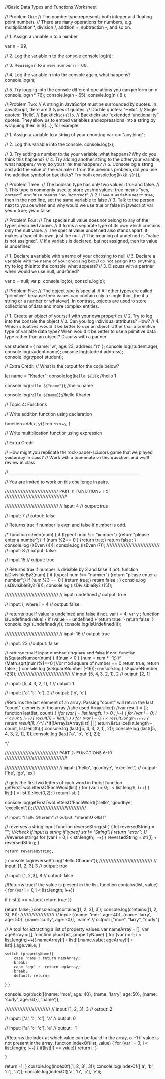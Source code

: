 //Basic Data Types and Functions Worksheet

// Problem One:
// The number type represents both integer and floating point numbers.
// There are many operations for numbers, e.g. multiplication *, division /, addition +, subtraction -, and so on.

// 1. Assign a variable n to a number

var n = 99;

// 2. Log the variable n to the console
console.log(n);

// 3. Reassign n to a new number
n = 88;

// 4. Log the variable n into the console again, what happens?
console.log(n);

// 5. Try logging into the console different operations you can perform on n
console.log(n * 76);
console.log(n - 65);
console.log(n / 8 );





// Problem Two:
// A string in JavaScript must be surrounded by quotes. In JavaScript, there are 3 types of quotes.
// Double quotes: "Hello".
// Single quotes: 'Hello'.
// Backticks: `Hello`.
// Backticks are “extended functionality” quotes. They allow us to embed variables and expressions into a string by wrapping them in ${…}, for example:

// 1. Assign a variable to a string of your choosing
var x = "anything";

// 2. Log this variable into the console.
console.log(x);

// 3. Try adding a number to the your variable, what happens? Why do you think this happens?
// 4. Try adding another string to the other your variable, what happens? Why do you think this happens?
// 5. Console log a string and add the value of the variable n from the previous problem, did you use the addition symbol or backticks? Try both
console.log(`kkkk ${n}`);





// Problem Three:
// The boolean type has only two values: true and false.
// 1. This type is commonly used to store yes/no values: true means “yes, correct”, and false means “no, incorrect”.
// 2. Have a variable set to true, then in the next line, set the same variable to false
// 3. Talk to the person next to you on when and why would we use true or false in javascript
var yes = true;
yes = false;


// Problem Four:
// The special null value does not belong to any of the types described above.
// It forms a separate type of its own which contains only the null value:
// The special value undefined also stands apart. It makes a type of its own, just like null.
// The meaning of undefined is “value is not assigned”.
// If a variable is declared, but not assigned, then its value is undefined

// 1. Declare a variable with a name of your choosing to null
// 2. Declare a variable with the name of your choosing but 
// do not assign it to anything, try to log this into the console, what appears?
// 3. Discuss with a partner when would we use null, undefined?

var o = null;
var p;
console.log(o);
console.log(p);


// Problem Five:
// The object type is special.
// All other types are called “primitive” because their values can contain only a single thing (be it a string or a number or whatever). In contrast, objects are used to store collections of data and more complex entities. 

// 1. Create an object of yourself with your own properties
// 2. Try to log into the console the object
// 3. Can you log individual attributes? How?
// 4. Which situations would it be better to use an object rather than a primitive type of variable data type? When would it be better to use a primitive data type rather than an object? Discuss with a partner

var student = { name: 'w', age: 23, address:"rt" };
console.log(student.age);
console.log(student.name);
console.log(student.address);
console.log(typeof student);



// Extra Credit:
// What is the output for the code below?

let name = "Khader";
console.log(`hello ${1}`); //hello 1

console.log(`hello ${"name"}`); //hello name

console.log(`hello ${name}`);//hello Khader


// Topic 4: Functions

// Write addition function using declaration

function add( x, y){
	return x+y;
}

// Write multiplication function using expression







// Extra Credit: 

// How might you replicate the rock-paper-scissors game that we played yesterday in class?
// Work with a teammate on this question, and we'll review in class






//___________________________________________________________________

// You are invited to work on this challenge in pairs.

////////////////////////////////// PART 1: FUNCTIONS 1-5 ////////////////////////////////////////

//////////////////////////////////
// input: 4 
// output: true

// input: 7
// output: false

// Returns true if number is even and false if number is odd.

/*
function isEven(num) {
if (typeof num !== "number")
	{return "please enter a number";}
if (num %2 == 0 )
	{return true;}
return false ;
}
console.log (isEven (4));
console.log (isEven (7));
//////////////////////////////////
// input: 8
// output: false

// input 15
// output: true

// Returns true if number is divisible by 3 and false if not.
function isDivisibleBy3(num) {
if (typeof num !== "number")
	{return "please enter a number";}
if (num %3 == 0 )
	{return true;}
return false ;
}
console.log (isDivisibleBy3 (8));
console.log (isDivisibleBy3 (15));


//////////////////////////////////
// input: undefined
// output: true

// input: i, where i = 4
// output: false

// returns true if value is undefined and false if not.
var i = 4;
var y ;
function isUndefined(value) {
	if (value == undefined ){
		return true;
	}
	return false;
}
console.log(isUndefined(y));
console.log(isUndefined(i));

//////////////////////////////////
// input: 16
// output: true

// input: 23
// output: false

// returns true if input number is square and false if not.
function isSquareNumber(num) {
	if(num < 0 ) {num = num * -1;}
	if (Math.sqrt(num)%1==0 )//or mod squere of number == 0
		return true;
	return false ;
}
console.log (isSquareNumber (-16));
console.log (isSquareNumber (23));
//////////////////////////////////
// input: [5, 4, 3, 2, 1], 2
// output: [2, 1]

// input: [5, 4, 3, 2, 1], 1
// output: 1

// input: ['a', 'b', 'c'], 2
// output: ['b', 'c']

//Returns the last element of an array. Passing "count" will return the last "count" elements of the array.
//she used Array.slice()
//var result = [];
function last(list, count) {
/*for (var j = list.length; i > 0 ; j--) {
 	for (var i = 0; i < count; i++) {
 		result[i] = list[j]; 
 	}
}
for (var i = 0; i < result.length; i++) {
	return result[i];
/*}*/
/*if(!Array.isArray(list)  || )
return list.slice(list.length - count, list.length);}
console.log (last([5, 4, 3, 2, 1], 2));
console.log (last([5, 4, 3, 2, 1], 1));
console.log (last(['a', 'b', 'c'], 2));


*/

////////////////////////////////// PART 2: FUNCTIONS 6-10 ////////////////////////////////////////

//////////////////////////////////
// input: ['hello', 'goodbye', 'excellent']
// output: ['he', 'go', 'ex']

// gets the first two letters of each word in thelist 
function getFirstTwoLettersOfEachWord(list) {
	for (var i = 0; i < list.length; i++) {	
		list[i] = list[i].slice(0,2);
	}
	return list;
}

console.log(getFirstTwoLettersOfEachWord(['hello', 'goodbye', 'excellent']));
//////////////////////////////////


// input: "Hello Gharam"
// output: "marahG olleH"


// reverses a string input
function reverseString(str) {
	let reversedString = "";
/*//check if input is string
if(typeof str != "String"){
	return "error";
}*/
//reverse strings
	for (var i = 0; i < str.length; i++) {
		reversedString = str[i] + reversedString;
	}
	
	return reversedString;
}
console.log(reverseString("Hello Gharam"));
//////////////////////////////////
// input: [1, 2, 3], 3
// output: true

// input: [1, 2, 3], 8
// output: false

//Returns true if the value is present in the list. 
function contains(list, value) {
	for (var i = 0; i < list.length; i++){
		
if (list[i] == value){
	return true;
}}

return false;
}
console.log(contains([1, 2, 3], 3));
console.log(contains([1, 2, 3], 8));
//////////////////////
// input: [{name: 'moe', age: 40}, {name: 'larry', age: 50}, {name: 'curly', age: 60}], 'name'
// output: ["moe", "larry", "curly"]

// A tool for extracting a list of property values.
var nameArray = [];
var ageArray = [];
function pluck(list, propertyName) {
for (var i = 0; i < list.length;i++){
	nameArray[i] = list[i].name.value;
	ageArray[i] = list[i].age.value;
}

	switch (propertyName){
		case 'name': return nameArray;
		break;
		case 'age' :  return ageArray;
		break;
		default: return;
}
}

console.log(pluck([{name: 'moe', age: 40}, {name: 'larry', age: 50}, {name: 'curly', age: 60}], 'name'));

/////////////////////////////
// input: [1, 2, 3], 3
// output: 2

// input: ['a', 'b', 'c'], 'a'
// output: 0

// input: ['a', 'b', 'c'], 'e'
// output: -1

//Returns the index at which value can be found in the array, or -1 if value is not present in the array.
function indexOf(list, value) {
	for (var i = 0; i < list.length; i++) {
		if(list[i] == value){
			return i;
		}

	}
return -1;
}
console.log(indexOf([1, 2, 3], 3));
console.log(indexOf(['a', 'b', 'c'], 'a'));
console.log(indexOf(['a', 'b', 'c'], 'e'));